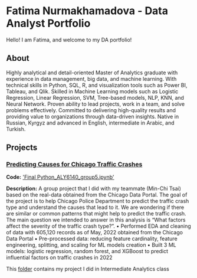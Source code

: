 # Fatima Nurmakhamadova - Data Analyst Portfolio 

Hello! I am Fatima, and welcome to my DA portfolio! 

## About
Highly analytical and detail-oriented Master of Analytics graduate with experience in data management, big data, and machine learning. With technical skills in Python, SQL, R, and visualization tools such as Power BI, Tableau, and Qlik. Skilled in Machine Learning models such as Logistic Regression, Linear Regression, SVM, Tree-based models, NLP, KNN, and Neural Network. Proven ability to lead projects, work in a team, and solve problems effectively. Committed to delivering high-quality results and providing value to organizations through data-driven insights. Native in Russian, Kyrgyz and advanced in English, intermediate in Arabic, and Turkish.

## Projects
### [Predicting Causes for Chicago Traffic Crashes](https://github.com/fatishi/My_Portfolio/tree/main/Analytics%20System%20Technology)
**Code:** ['Final Python_ALY6140_group5.ipynb'](https://github.com/fatishi/My_Portfolio/blob/main/Analytics%20System%20Technology/Final%20Python_ALY6140_group5.ipynb)

**Description:** A group project that I did with my teammate (Min-Chi Tsai) based on the real-data obtained from the Chicago Data Portal. The goal of the project is to help Chicago Police Department to predict the traffic crash type and understand the causes that lead to it. We are wondering if there are similar or common patterns that might help to predict the traffic crash. The main question we intended to answer in this analysis is “What factors affect the severity of the traffic crash type?”. 
• Performed EDA and cleaning of data with 605,120 records as of May, 2022 obtained from the Chicago Data Portal
• Pre-processed data: reducing feature cardinality, feature engineering, splitting, and scaling for ML models creation
• Built 3 ML models: logistic regression, random forest, and XGBoost to predict influential factors on traffic crashes in 2022


This [folder](https://github.com/fatishi/My_Portfolio/tree/main/Intermediate%20Analytics) contains my project I did in Intermediate Analytics class 

